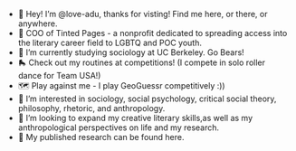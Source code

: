 - 👋 Hey! I’m @love-adu, thanks for visting! Find me here, or there, or anywhere.
- 📖 COO of Tinted Pages - a nonprofit dedicated to spreading access into the literary career field to LGBTQ and POC youth.
- 🧸 I’m currently studying sociology at UC Berkeley. Go Bears!
- 🛼 Check out my routines at competitions! (I compete in solo roller dance for Team USA!)
- 🗺️ Play against me - I play GeoGuessr competitively :))
- 👀 I’m interested in sociology, social psychology, critical social theory, philosophy, rhetoric, and anthropology.
- 💞️ I’m looking to expand my creative literary skills,as well as my anthropological perspectives on life and my research.
- 🦾 My published research can be found here.
<!---
love-adu/love-adu is a ✨ special ✨ repository because its `README.md` (this file) appears on your GitHub profile.
You can click the Preview link to take a look at your changes.
--->
